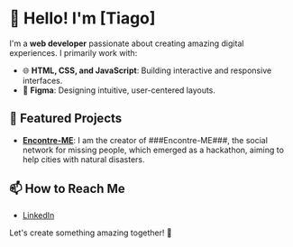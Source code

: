 # 👋 Hello! I'm [Tiago]

I'm a **web developer** passionate about creating amazing digital experiences. I primarily work with:

- 🌐 **HTML, CSS, and JavaScript**: Building interactive and responsive interfaces.
- 🎨 **Figma**: Designing intuitive, user-centered layouts.

## 🚀 Featured Projects

- **[Encontre-ME](https://github.com/orgs/PedreirosDeSoftware/repositories)**: I am the creator of ###Encontre-ME###, the social network for missing people, which emerged as a hackathon, aiming to help cities with natural disasters.

## 📫 How to Reach Me

- [LinkedIn](https://www.linkedin.com/in/tiago-cardoso-059b9529b/)

Let's create something amazing together! 🚀
